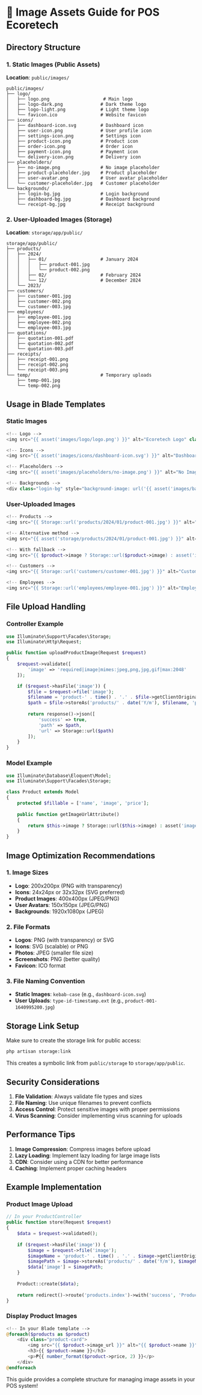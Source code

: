# 📁 Image Assets Guide for POS Ecoretech

## Directory Structure

### 1. Static Images (Public Assets)
**Location**: `public/images/`

```
public/images/
├── logo/
│   ├── logo.png                    # Main logo
│   ├── logo-dark.png              # Dark theme logo
│   ├── logo-light.png             # Light theme logo
│   └── favicon.ico                # Website favicon
├── icons/
│   ├── dashboard-icon.svg         # Dashboard icon
│   ├── user-icon.png              # User profile icon
│   ├── settings-icon.png          # Settings icon
│   ├── product-icon.png           # Product icon
│   ├── order-icon.png             # Order icon
│   ├── payment-icon.png           # Payment icon
│   └── delivery-icon.png          # Delivery icon
├── placeholders/
│   ├── no-image.png               # No image placeholder
│   ├── product-placeholder.jpg    # Product placeholder
│   ├── user-avatar.png            # User avatar placeholder
│   └── customer-placeholder.jpg   # Customer placeholder
└── backgrounds/
    ├── login-bg.jpg               # Login background
    ├── dashboard-bg.jpg           # Dashboard background
    └── receipt-bg.jpg             # Receipt background
```

### 2. User-Uploaded Images (Storage)
**Location**: `storage/app/public/`

```
storage/app/public/
├── products/
│   ├── 2024/
│   │   ├── 01/                    # January 2024
│   │   │   ├── product-001.jpg
│   │   │   └── product-002.png
│   │   ├── 02/                    # February 2024
│   │   └── 12/                    # December 2024
│   └── 2023/
├── customers/
│   ├── customer-001.jpg
│   ├── customer-002.png
│   └── customer-003.jpg
├── employees/
│   ├── employee-001.jpg
│   ├── employee-002.png
│   └── employee-003.jpg
├── quotations/
│   ├── quotation-001.pdf
│   ├── quotation-002.pdf
│   └── quotation-003.pdf
├── receipts/
│   ├── receipt-001.png
│   ├── receipt-002.png
│   └── receipt-003.png
└── temp/                          # Temporary uploads
    ├── temp-001.jpg
    └── temp-002.png
```

## Usage in Blade Templates

### Static Images
```php
<!-- Logo -->
<img src="{{ asset('images/logo/logo.png') }}" alt="Ecoretech Logo" class="logo">

<!-- Icons -->
<img src="{{ asset('images/icons/dashboard-icon.svg') }}" alt="Dashboard" class="icon">

<!-- Placeholders -->
<img src="{{ asset('images/placeholders/no-image.png') }}" alt="No Image" class="placeholder">

<!-- Backgrounds -->
<div class="login-bg" style="background-image: url('{{ asset('images/backgrounds/login-bg.jpg') }}')">
```

### User-Uploaded Images
```php
<!-- Products -->
<img src="{{ Storage::url('products/2024/01/product-001.jpg') }}" alt="Product Image">

<!-- Alternative method -->
<img src="{{ asset('storage/products/2024/01/product-001.jpg') }}" alt="Product Image">

<!-- With fallback -->
<img src="{{ $product->image ? Storage::url($product->image) : asset('images/placeholders/product-placeholder.jpg') }}" alt="Product">

<!-- Customers -->
<img src="{{ Storage::url('customers/customer-001.jpg') }}" alt="Customer Photo">

<!-- Employees -->
<img src="{{ Storage::url('employees/employee-001.jpg') }}" alt="Employee Photo">
```

## File Upload Handling

### Controller Example
```php
use Illuminate\Support\Facades\Storage;
use Illuminate\Http\Request;

public function uploadProductImage(Request $request)
{
    $request->validate([
        'image' => 'required|image|mimes:jpeg,png,jpg,gif|max:2048'
    ]);

    if ($request->hasFile('image')) {
        $file = $request->file('image');
        $filename = 'product-' . time() . '.' . $file->getClientOriginalExtension();
        $path = $file->storeAs('products/' . date('Y/m'), $filename, 'public');
        
        return response()->json([
            'success' => true,
            'path' => $path,
            'url' => Storage::url($path)
        ]);
    }
}
```

### Model Example
```php
use Illuminate\Database\Eloquent\Model;
use Illuminate\Support\Facades\Storage;

class Product extends Model
{
    protected $fillable = ['name', 'image', 'price'];
    
    public function getImageUrlAttribute()
    {
        return $this->image ? Storage::url($this->image) : asset('images/placeholders/product-placeholder.jpg');
    }
}
```

## Image Optimization Recommendations

### 1. Image Sizes
- **Logo**: 200x200px (PNG with transparency)
- **Icons**: 24x24px or 32x32px (SVG preferred)
- **Product Images**: 400x400px (JPEG/PNG)
- **User Avatars**: 150x150px (JPEG/PNG)
- **Backgrounds**: 1920x1080px (JPEG)

### 2. File Formats
- **Logos**: PNG (with transparency) or SVG
- **Icons**: SVG (scalable) or PNG
- **Photos**: JPEG (smaller file size)
- **Screenshots**: PNG (better quality)
- **Favicon**: ICO format

### 3. File Naming Convention
- **Static Images**: `kebab-case` (e.g., `dashboard-icon.svg`)
- **User Uploads**: `type-id-timestamp.ext` (e.g., `product-001-1640995200.jpg`)

## Storage Link Setup

Make sure to create the storage link for public access:

```bash
php artisan storage:link
```

This creates a symbolic link from `public/storage` to `storage/app/public`.

## Security Considerations

1. **File Validation**: Always validate file types and sizes
2. **File Naming**: Use unique filenames to prevent conflicts
3. **Access Control**: Protect sensitive images with proper permissions
4. **Virus Scanning**: Consider implementing virus scanning for uploads

## Performance Tips

1. **Image Compression**: Compress images before upload
2. **Lazy Loading**: Implement lazy loading for large image lists
3. **CDN**: Consider using a CDN for better performance
4. **Caching**: Implement proper caching headers

## Example Implementation

### Product Image Upload
```php
// In your ProductController
public function store(Request $request)
{
    $data = $request->validated();
    
    if ($request->hasFile('image')) {
        $image = $request->file('image');
        $imageName = 'product-' . time() . '.' . $image->getClientOriginalExtension();
        $imagePath = $image->storeAs('products/' . date('Y/m'), $imageName, 'public');
        $data['image'] = $imagePath;
    }
    
    Product::create($data);
    
    return redirect()->route('products.index')->with('success', 'Product created successfully!');
}
```

### Display Product Images
```php
<!-- In your Blade template -->
@foreach($products as $product)
    <div class="product-card">
        <img src="{{ $product->image_url }}" alt="{{ $product->name }}" class="product-image">
        <h3>{{ $product->name }}</h3>
        <p>₱{{ number_format($product->price, 2) }}</p>
    </div>
@endforeach
```

This guide provides a complete structure for managing image assets in your POS system!
